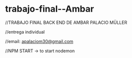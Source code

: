 # trabajo-final--Ambar
//TRABAJO FINAL BACK END DE AMBAR PALACIO MÜLLER

//entrega individual

//email: apalaciom30@gmail.com

//NPM START -> to start nodemon 
